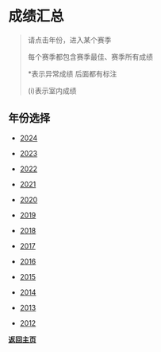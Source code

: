 # 成绩汇总


> 请点击年份，进入某个赛季
>
> 每个赛季都包含赛季最佳、赛季所有成绩
>
> *表示异常成绩 后面都有标注
>
> (i)表示室内成绩


## 年份选择

- [2024](./Results/2024.md)

- [2023](./Results/2023.md)

- [2022](./Results/2022.md)

- [2021](./Results/2021.md)

- [2020](./Results/2020.md)

- [2019](./Results/2019.md)

- [2018](./Results/2018.md)

- [2017](./Results/2017.md)

- [2016](./Results/2016.md)

- [2015](./Results/2015.md)

- [2014](./Results/2014.md)

- [2013](./Results/2013.md)

- [2012](./Results/2012.md)

<b>[返回主页](./Profile.md)</b>